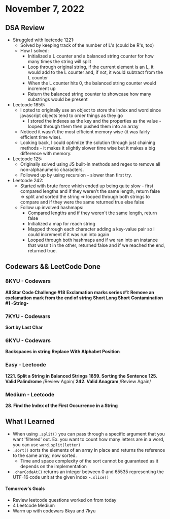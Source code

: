 # November 7, 2022 

## DSA Review
- Struggled with leetcode 1221:
    - Solved by keeping track of the number of L's (could be R's, too)
    - How I solved:
        - Initialized a L counter and a balanced string counter for how many times the string will split
        - Loop through original string, if the current element is an L, it would add to the L counter and, if not, it would subtract from the L counter
        - When the L counter hits 0, the balanced string counter would increment up
        - Return the balanced string counter to showcase how many substrings would be present
- Leetcode 1859:
    - I opted to originally use an object to store the index and word since javascript objects tend to order things as they go
        - I stored the indexes as the key and the properties as the value - looped through them then pushed them into an array
    - Noticed it wasn't the most efficient memory wise (it was fairly efficient time wise).
    - Looking back, I could optimize the solution through just chaining methods - it makes it slightly slower time wise but it makes a big difference with memory.
- Leetcode 125:
    - Originally solved using JS built-in methods and regex to remove all non-alphanumeric characters.
    - Followed up by using recursion - slower than first try.
- Leetcode 242:
    - Started with brute force which ended up being quite slow - first compared lengths and if they weren't the same length, return false => split and sorted the string => looped through both strings to compare and if they were the same returned true else false
    - Follow up involved hashmaps:
        - Compared lengths and if they weren't the same length, return false
        - Initialized a map for reach string
        - Mapped through each character adding a key-value pair so I could increment if it was run into again
        - Looped through both hashmaps and if we ran into an instance that wasn't in the other, returned false and if we reached the end, returned true.


## Codewars && LeetCode Done

### 8KYU - Codewars
**All Star Code Challenge #18**
**Exclamation marks series #1: Remove an exclamation mark from the end of string**
**Short Long Short**
**Contamination #1 -String-**

### 7KYU - Codewars
**Sort by Last Char**

### 6KYU - Codewars
**Backspaces in string**
**Replace With Alphabet Position**

### Easy - Leetcode
**1221. Split a String in Balanced Strings**
**1859. Sorting the Sentence**
**125. Valid Palindrome** /Review Again/
**242. Valid Anagram** /Review Again/

### Medium - Leetcode
**28. Find the Index of the First Occurrence in a String**

## What I Learned
- When using `.split()` you can pass through a specific argument that you want 'filtered' out.
    Ex. you want to count how many letters are in a word, you can use `word.split(letter)`
- `.sort()` sorts the elements of an array in place and returns the reference to the same array, now sorted.
    - Time and space complexity of the sort cannot be guaranteed as it depends on the implementation
- `.charCodeAt()` returns an integer between 0 and 65535 representing the UTF-16 code unit at the given index
-`.slice()` 

#### Tomorrow's Goals
- Review leetcode questions worked on from today
- 4 Leetcode Medium
- Warm up with codewars 8kyu and 7kyu